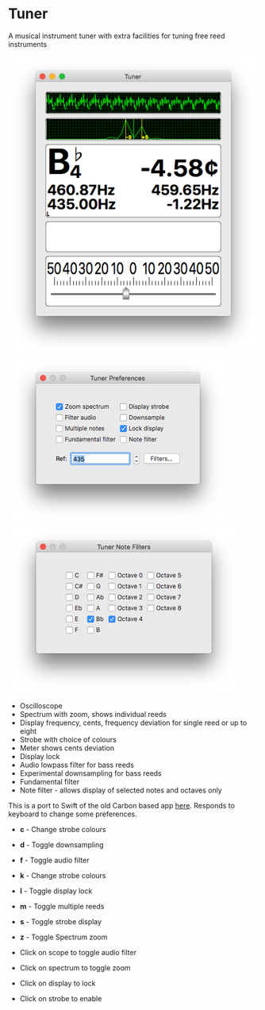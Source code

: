 # Tuner

A musical instrument tuner with extra facilities for tuning free reed
instruments

![Tuner](https://github.com/billthefarmer/billthefarmer.github.io/blob/master/images/ctuner/Tuner-swift.png)
![Preferences](https://github.com/billthefarmer/billthefarmer.github.io/blob/master/images/ctuner/Tuner-preferences.png)
![Note Filters](https://github.com/billthefarmer/billthefarmer.github.io/blob/master/images/ctuner/Note-filter.png)

 * Oscilloscope
 * Spectrum with zoom, shows individual reeds
 * Display frequency, cents, frequency deviation for single reed or up to eight
 * Strobe with choice of colours
 * Meter shows cents deviation
 * Display lock
 * Audio lowpass filter for bass reeds
 * Experimental downsampling for bass reeds
 * Fundamental filter
 * Note filter - allows display of selected notes and octaves only

This is a port to Swift of the old Carbon based app
[here](../mac). Responds to keyboard to change some preferences.

 * **c** - Change strobe colours
 * **d** - Toggle downsampling
 * **f** - Toggle audio filter
 * **k** - Change strobe colours
 * **l** - Toggle display lock
 * **m** - Toggle multiple reeds
 * **s** - Toggle strobe display
 * **z** - Toggle Spectrum zoom

 * Click on scope to toggle audio filter
 * Click on spectrum to toggle zoom
 * Click on display to lock
 * Click on strobe to enable
 